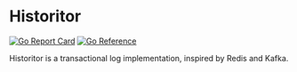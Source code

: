 Historitor
===

[![Go Report Card](https://goreportcard.com/badge/github.com/MadsRC/historitor)](https://goreportcard.com/report/github.com/MadsRC/historitor)
[![Go Reference](https://pkg.go.dev/badge/github.com/MadsRC/historitor.svg)](https://pkg.go.dev/github.com/MadsRC/historitor)

Historitor is a transactional log implementation, inspired by Redis and Kafka.
